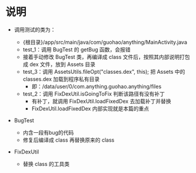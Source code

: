 # 说明

- 调用测试的类为：
    - {根目录}/app/src/main/java/com/guohao/anything/MainActivity.java
    - test_1：调用 BugTest 的 getBug 函数，会报错
    - 接着手动修改 BugTest 类，再编译成 class 文件后，按照其内部说明打包成 dex 文件，放到 Assets 目录
    - test_3：调用 AssetsUtils.fileOpt("classes.dex", this); 把 Assets 中的 classes.dex 加载到程序私有目录
        - 即：/data/user/0/com.anything.guohao.anything/files
    - test_2：调用 FixDexUtil.isGoingToFix 判断该路径有没有补丁
        - 有补丁，就调用 FixDexUtil.loadFixedDex 去加载补丁并替换
        - FixDexUtil.loadFixedDex 内部实现就是本篇的重点

- BugTest
    - 内含一段有bug的代码
    - 修复后编译成 class 再替换原来的 class
    
- FixDexUtil
    - 替换 class 的工具类

